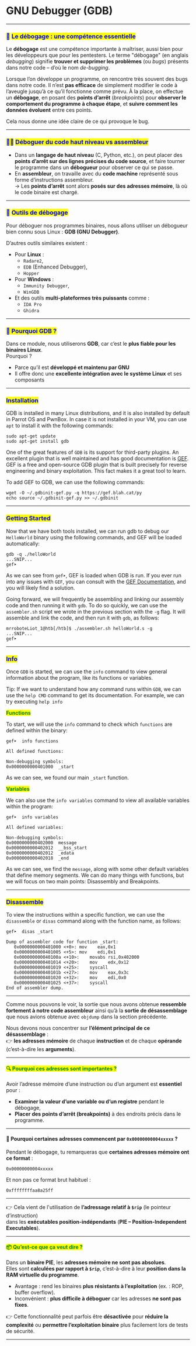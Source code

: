 # GNU Debugger (GDB)

***

### <mark style="color:blue;">🐞</mark> <mark style="color:blue;"></mark><mark style="color:blue;">**Le débogage : une compétence essentielle**</mark>

Le **débogage** est une compétence importante à maîtriser, aussi bien pour les développeurs que pour les pentesters. Le terme "débogage" (en anglais _debugging_) signifie **trouver et supprimer les problèmes** (ou _bugs_) présents dans notre code – d’où le nom _de-bugging_.

Lorsque l’on développe un programme, on rencontre très souvent des bugs dans notre code. Il n’est **pas efficace** de simplement modifier le code à l’aveugle jusqu’à ce qu’il fonctionne comme prévu. À la place, on effectue un **débogage**, en posant des **points d’arrêt** (_breakpoints_) pour **observer le comportement du programme à chaque étape**, et **suivre comment les données évoluent** entre ces points.

Cela nous donne une idée claire de ce qui provoque le bug.

***

### <mark style="color:blue;">🧑‍💻</mark> <mark style="color:blue;"></mark><mark style="color:blue;">**Déboguer du code haut niveau vs assembleur**</mark>

* Dans un **langage de haut niveau** (C, Python, etc.), on peut placer des **points d’arrêt sur des lignes précises du code source**, et faire tourner le programme dans un **débogueur** pour observer ce qui se passe.
* En **assembleur**, on travaille avec du **code machine** représenté sous forme d’instructions assembleur.\
  → Les **points d’arrêt** sont alors **posés sur des adresses mémoire**, là où le code binaire est chargé.

***

### <mark style="color:blue;">🧰</mark> <mark style="color:blue;"></mark><mark style="color:blue;">**Outils de débogage**</mark>

Pour déboguer nos programmes binaires, nous allons utiliser un débogueur bien connu sous Linux : **GDB (GNU Debugger)**.

D’autres outils similaires existent :

* Pour **Linux** :
  * `Radare2`,
  * `EDB` (Enhanced Debugger),
  * `Hopper`
* Pour **Windows** :
  * `Immunity Debugger`,
  * `WinGDB`
* Et des outils **multi-plateformes très puissants** comme :
  * `IDA Pro`
  * `Ghidra`

***

### <mark style="color:blue;">🐧 Pourquoi GDB ?</mark>

Dans ce module, nous utiliserons **GDB**, car c’est le **plus fiable pour les binaires Linux**.\
Pourquoi ?

* Parce qu’il est **développé et maintenu par GNU**
* Il offre donc une **excellente intégration avec le système Linux** et ses composants

***

### <mark style="color:blue;">Installation</mark>

GDB is installed in many Linux distributions, and it is also installed by default in Parrot OS and PwnBox. In case it is not installed in your VM, you can use `apt` to install it with the following commands:

```shell-session
sudo apt-get update
sudo apt-get install gdb
```

One of the great features of `GDB` is its support for third-party plugins. An excellent plugin that is well maintained and has good documentation is [GEF](https://github.com/hugsy/gef). GEF is a free and open-source GDB plugin that is built precisely for reverse engineering and binary exploitation. This fact makes it a great tool to learn.

To add GEF to GDB, we can use the following commands:

```shell-session
wget -O ~/.gdbinit-gef.py -q https://gef.blah.cat/py
echo source ~/.gdbinit-gef.py >> ~/.gdbinit
```

***

### <mark style="color:blue;">Getting Started</mark>

Now that we have both tools installed, we can run gdb to debug our `HelloWorld` binary using the following commands, and GEF will be loaded automatically:

```shell-session
gdb -q ./helloWorld
...SNIP...
gef➤
```

As we can see from `gef➤`, GEF is loaded when GDB is run. If you ever run into any issues with `GEF`, you can consult with the [GEF Documentation](https://hugsy.github.io/gef/), and you will likely find a solution.

Going forward, we will frequently be assembling and linking our assembly code and then running it with `gdb`. To do so quickly, we can use the `assembler.sh` script we wrote in the previous section with the `-g` flag. It will assemble and link the code, and then run it with `gdb`, as follows:

```shell-session
mrroboteLiot_1@htb[/htb]$ ./assembler.sh helloWorld.s -g
...SNIP...
gef➤
```

***

### <mark style="color:blue;">Info</mark>

Once `GDB` is started, we can use the `info` command to view general information about the program, like its functions or variables.

Tip: If we want to understand how any command runs within `GDB`, we can use the `help CMD` command to get its documentation. For example, we can try executing `help info`

<mark style="color:green;">**Functions**</mark>

To start, we will use the `info` command to check which `functions` are defined within the binary:

```shell-session
gef➤  info functions

All defined functions:

Non-debugging symbols:
0x0000000000401000  _start
```

As we can see, we found our main `_start` function.

<mark style="color:green;">**Variables**</mark>

We can also use the `info variables` command to view all available variables within the program:

```shell-session
gef➤  info variables

All defined variables:

Non-debugging symbols:
0x0000000000402000  message
0x0000000000402012  __bss_start
0x0000000000402012  _edata
0x0000000000402018  _end
```

As we can see, we find the `message`, along with some other default variables that define memory segments. We can do many things with functions, but we will focus on two main points: Disassembly and Breakpoints.

***

### <mark style="color:blue;">Disassemble</mark>

To view the instructions within a specific function, we can use the `disassemble` or `disas` command along with the function name, as follows:

```shell-session
gef➤  disas _start

Dump of assembler code for function _start:
   0x0000000000401000 <+0>:	mov    eax,0x1
   0x0000000000401005 <+5>:	mov    edi,0x1
   0x000000000040100a <+10>:	movabs rsi,0x402000
   0x0000000000401014 <+20>:	mov    edx,0x12
   0x0000000000401019 <+25>:	syscall
   0x000000000040101b <+27>:	mov    eax,0x3c
   0x0000000000401020 <+32>:	mov    edi,0x0
   0x0000000000401025 <+37>:	syscall
End of assembler dump.
```

***

Comme nous pouvons le voir, la sortie que nous avons obtenue **ressemble fortement à notre code assembleur** ainsi qu’à la **sortie de désassemblage** que nous avions obtenue avec `objdump` dans la section précédente.

Nous devons nous concentrer sur **l’élément principal de ce désassemblage** :\
👉 **les adresses mémoire** de chaque **instruction** et de chaque **opérande** (c’est-à-dire les **arguments**).

***

#### <mark style="color:green;">🔍 Pourquoi ces adresses sont importantes ?</mark>

Avoir l’adresse mémoire d’une instruction ou d’un argument est **essentiel** pour :

* **Examiner la valeur d’une variable ou d’un registre** pendant le débogage,
* **Placer des points d’arrêt (breakpoints)** à des endroits précis dans le programme.

***

#### 🧠 Pourquoi certaines adresses commencent par `0x00000000004xxxxx` ?

Pendant le débogage, tu remarqueras que **certaines adresses mémoire ont ce format** :

```
0x00000000004xxxxx
```

Et non pas ce format brut habituel :

```
0xffffffffaa8a25ff
```

***

👉 Cela vient de l'utilisation de **l’adressage relatif à `$rip`** (le pointeur d’instruction)\
dans les **exécutables position-indépendants** (**PIE – Position-Independent Executables**).

***

#### <mark style="color:green;">📦 Qu’est-ce que ça veut dire ?</mark>

Dans un **binaire PIE**, les **adresses mémoire ne sont pas absolues**.\
Elles sont **calculées par rapport à `$rip`**, c’est-à-dire à leur **position dans la RAM virtuelle du programme**.

* Avantage : rend les binaires **plus résistants à l’exploitation** (ex. : ROP, buffer overflow).
* Inconvénient : **plus difficile à déboguer** car les adresses **ne sont pas fixes**.

👉 Cette fonctionnalité peut parfois être **désactivée** pour **réduire la complexité** ou **permettre l’exploitation binaire** plus facilement lors de tests de sécurité.

***
